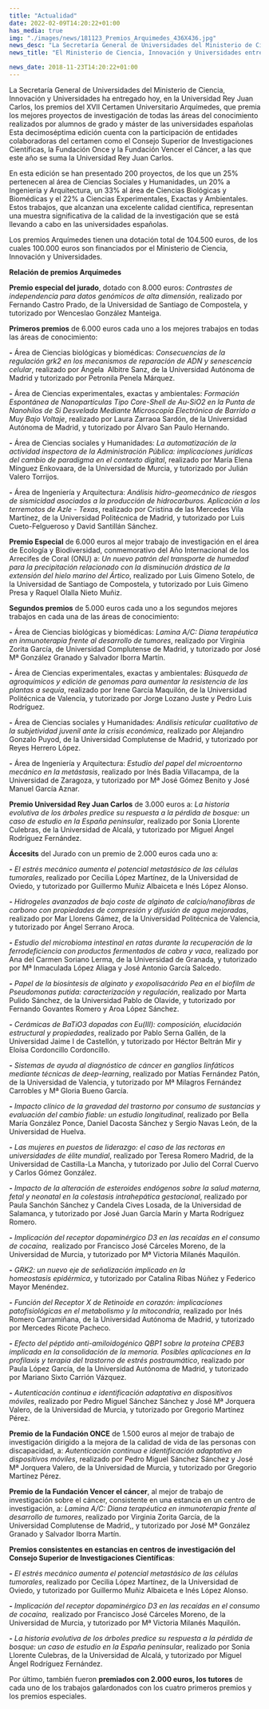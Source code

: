 ```yaml
---
title: "Actualidad"
date: 2022-02-09T14:20:22+01:00
has_media: true
img: "./images/news/181123_Premios_Arquimedes_436X436.jpg"
news_desc: "La Secretaría General de Universidades del Ministerio de Ciencia, Innovación y Universidades ha entregado hoy, en la Universidad Rey Juan Carlos, los premios del XVII Certamen Universitario Arquímedes, que premia los mejores proyectos de investigación de todas las áreas del conocimiento realizados por alumnos de grado y máster de las universidades españolas Esta decimoséptima edición cuenta con la participación de entidades colaboradoras del certamen como el Consejo Superior de Investigaciones Científicas, la Fundación Once y la Fundación Vencer el Cáncer, a las que este año se suma la Universidad Rey Juan Carlos."
news_title: "El Ministerio de Ciencia, Innovación y Universidades entrega los Premios Arquímedes"

news_date: 2018-11-23T14:20:22+01:00
---
```

<p>La Secretar&iacute;a General de Universidades del Ministerio de Ciencia, Innovaci&oacute;n y Universidades ha entregado hoy, en la Universidad Rey Juan Carlos, los premios del XVII Certamen Universitario Arqu&iacute;medes, que premia los mejores proyectos de investigaci&oacute;n de todas las &aacute;reas del conocimiento realizados por alumnos de grado y m&aacute;ster de las universidades espa&ntilde;olas Esta decimos&eacute;ptima edici&oacute;n cuenta con la participaci&oacute;n de entidades colaboradoras del certamen como el Consejo Superior de Investigaciones Cient&iacute;ficas, la Fundaci&oacute;n Once y la Fundaci&oacute;n Vencer el C&aacute;ncer, a las que este a&ntilde;o se suma la Universidad Rey Juan Carlos.</p>
<p>En esta edici&oacute;n se han presentado 200 proyectos, de los que un 25% pertenecen al &aacute;rea de Ciencias Sociales y Humanidades, un 20% a Ingenier&iacute;a y Arquitectura, un 33% al &aacute;rea de Ciencias Biol&oacute;gicas y Biom&eacute;dicas y el 22% a Ciencias Experimentales, Exactas y Ambientales. Estos trabajos, que alcanzan una excelente calidad cient&iacute;fica, representan una muestra significativa de la calidad de la investigaci&oacute;n que se est&aacute; llevando a cabo en las universidades espa&ntilde;olas.</p>
<p>Los premios Arqu&iacute;medes tienen una dotaci&oacute;n total de 104.500 euros, de los cuales 100.000 euros son financiados por el Ministerio de Ciencia, Innovaci&oacute;n y Universidades.</p>
<p><b>Relaci&oacute;n de premios Arqu&iacute;medes</b></p>
<p><b>Premio especial del jurado</b>, dotado con 8.000 euros:<span>&nbsp;</span><em>Contrastes de independencia para datos gen&oacute;micos de alta dimensi&oacute;n</em>, realizado por Fernando Castro Prado, de la Universidad de Santiago de Compostela, y tutorizado por Wenceslao Gonz&aacute;lez Manteiga.</p>
<p><b>Primeros premios</b><span>&nbsp;</span>de 6.000 euros cada uno a los mejores trabajos en todas las &aacute;reas de conocimiento:</p>
<p><b>-</b><span>&nbsp;</span>&Aacute;rea de Ciencias biol&oacute;gicas y biom&eacute;dicas:<span>&nbsp;</span><em>Consecuencias de la regulaci&oacute;n grk2 en los mecanismos de reparaci&oacute;n de ADN y senescencia celular</em>, realizado por &Aacute;ngela &nbsp;Albitre Sanz, de la Universidad Aut&oacute;noma de Madrid y tutorizado por Petronila Penela M&aacute;rquez.</p>
<p><b>-</b><span>&nbsp;</span>&Aacute;rea de Ciencias experimentales, exactas y ambientales:<span>&nbsp;</span><em>Formaci&oacute;n Espont&aacute;nea de Nanopart&iacute;culas Tipo Core-Shell de Au-SiO2 en la Punta de Nanohilos de Si Desvelada Mediante Microscop&iacute;a Electr&oacute;nica de Barrido a Muy Bajo Voltaje</em>, realizado por Laura Zarraoa Sard&oacute;n, de la Universidad Aut&oacute;noma de Madrid, y tutorizado por &Aacute;lvaro San Paulo Hernando.</p>
<p><b>-</b><span>&nbsp;</span>&Aacute;rea de Ciencias sociales y Humanidades:<span>&nbsp;</span><em>La automatizaci&oacute;n de la actividad inspectora de la Administraci&oacute;n P&uacute;blica: implicaciones jur&iacute;dicas del cambio de paradigma en el contexto digital</em>, realizado por Mar&iacute;a Elena M&iacute;nguez Enkovaara, de la Universidad de Murcia, y tutorizado por Juli&aacute;n Valero Torrijos.</p>
<p><b>-</b><span>&nbsp;</span>&Aacute;rea de Ingenier&iacute;a y Arquitectura:<span>&nbsp;</span><em>An&aacute;lisis hidro-geomec&aacute;nico de riesgos de sismicidad asociados a la producci&oacute;n de hidrocarburos. Aplicaci&oacute;n a los terremotos de Azle - Texas</em>, realizado por Cristina de las Mercedes Vila Mart&iacute;nez, de la Universidad Polit&eacute;cnica de Madrid, y tutorizado por Luis Cueto-Felgueroso y David Santill&aacute;n S&aacute;nchez.</p>
<p><b>Premio Especial</b><span>&nbsp;</span>de 6.000 euros al mejor trabajo de investigaci&oacute;n en el &aacute;rea de Ecolog&iacute;a y Biodiversidad, conmemorativo del A&ntilde;o Internacional de los Arrecifes de Coral (ONU) a:<span>&nbsp;</span><em>Un nuevo patr&oacute;n del transporte de humedad para la precipitaci&oacute;n relacionado con la disminuci&oacute;n dr&aacute;stica de la extensi&oacute;n del hielo marino del &Aacute;rtico</em>, realizado por Luis Gimeno Sotelo, de la Universidad de Santiago de Compostela, y tutorizado por Luis Gimeno Presa y Raquel Olalla Nieto Mu&ntilde;iz.</p>
<p><b>Segundos premios</b><span>&nbsp;</span>de 5.000 euros cada uno a los segundos mejores trabajos en cada una de las &aacute;reas de conocimiento:</p>
<p><b>-</b><span>&nbsp;</span>&Aacute;rea de Ciencias biol&oacute;gicas y biom&eacute;dicas:<span>&nbsp;</span><em>Lamina A/C: Diana terap&eacute;utica en inmunoterapia frente al desarrollo de tumores</em>, realizado por Virginia Zorita Garc&iacute;a, de Universidad Complutense de Madrid, y tutorizado por Jos&eacute; M&ordf; Gonz&aacute;lez Granado y Salvador Iborra Mart&iacute;n.</p>
<p><b>-</b><span>&nbsp;</span>&Aacute;rea de Ciencias experimentales, exactas y ambientales:<span>&nbsp;</span><em>B&uacute;squeda de agroqu&iacute;micos y edici&oacute;n de genomas para aumentar la resistencia de las plantas a sequ&iacute;a</em>, realizado por Irene Garc&iacute;a Maquil&oacute;n, de la Universidad Polit&eacute;cnica de Valencia, y tutorizado por Jorge Lozano Juste y Pedro Luis Rodr&iacute;guez.</p>
<p><b>-</b><span>&nbsp;</span>&Aacute;rea de Ciencias sociales y Humanidades<em>: An&aacute;lisis reticular cualitativo de la subjetividad juvenil ante la crisis econ&oacute;mica</em>, realizado por Alejandro Gonzalo Puyod, de la Universidad Complutense de Madrid, y tutorizado por Reyes Herrero L&oacute;pez.</p>
<p><b>-</b><span>&nbsp;</span>&Aacute;rea de Ingenier&iacute;a y Arquitectura:<span>&nbsp;</span><em>Estudio del papel del microentorno mec&aacute;nico en la met&aacute;stasis</em>, realizado por In&eacute;s Bad&iacute;a Villacampa, de la Universidad de Zaragoza, y tutorizado por M&ordf; Jos&eacute; G&oacute;mez Benito y Jos&eacute; Manuel Garc&iacute;a Aznar.</p>
<p><b>Premio Universidad Rey Juan Carlos</b><span>&nbsp;</span>de 3.000 euros a:<span>&nbsp;</span><em>La historia evolutiva de los &aacute;rboles predice su respuesta a la p&eacute;rdida de bosque: un caso de estudio en la Espa&ntilde;a peninsular</em>, realizado por Sonia Llorente Culebras, de la Universidad de Alcal&aacute;, y tutorizado por Miguel &Aacute;ngel Rodr&iacute;guez Fern&aacute;ndez.</p>
<p><b>&Aacute;ccesits</b><span>&nbsp;</span>del Jurado con un premio de 2.000 euros cada uno a:</p>
<p><b>-</b><span>&nbsp;</span><em>El estr&eacute;s mec&aacute;nico aumenta el potencial metast&aacute;sico de las c&eacute;lulas tumorales</em>, realizado por Cecilia L&oacute;pez Mart&iacute;nez, de la Universidad de Oviedo, y tutorizado por Guillermo Mu&ntilde;iz Albaiceta e In&eacute;s L&oacute;pez Alonso.</p>
<p><b>-</b><span>&nbsp;</span><em>Hidrogeles avanzados de bajo coste de alginato de calcio/nanofibras de carbono con propiedades de compresi&oacute;n y difusi&oacute;n de agua mejoradas</em>, realizado por Mar Llorens G&aacute;mez, de la Universidad Polit&eacute;cnica de Valencia, y tutorizado por &Aacute;ngel Serrano Aroca.</p>
<p><b>-</b><span>&nbsp;</span><em>Estudio del microbioma intestinal en ratas durante la recuperaci&oacute;n de la ferrodeficiencia con productos fermentados de cabra y vaca</em>, realizado por Ana del Carmen Soriano Lerma, de la Universidad de Granada, y tutorizado por M&ordf; Inmaculada L&oacute;pez Aliaga y Jos&eacute; Antonio Garc&iacute;a Salcedo.</p>
<p><b>-</b><span>&nbsp;</span><em>Papel de la bios&iacute;ntesis de alginato y exopolisac&aacute;rido Pea en el biofilm de Pseudomonas putida: caracterizaci&oacute;n y regulaci&oacute;n</em>, realizado por Marta Pulido S&aacute;nchez, de la Universidad Pablo de Olavide, y tutorizado por Fernando Govantes Romero y Aroa L&oacute;pez S&aacute;nchez.</p>
<p><b>-</b><span>&nbsp;</span><em>Cer&aacute;micas de BaTiO3 dopadas con Eu(III): composici&oacute;n, elucidaci&oacute;n estructural y propiedades</em>, realizado por Pablo Serna Gall&eacute;n, de la Universidad Jaime I de Castell&oacute;n, y tutorizado por H&eacute;ctor Beltr&aacute;n Mir y Elo&iacute;sa Cordoncillo Cordoncillo.</p>
<p><b>-</b><span>&nbsp;</span><em>Sistemas de ayuda al diagn&oacute;stico de c&aacute;ncer en ganglios linf&aacute;ticos mediante t&eacute;cnicas de deep-learning</em>, realizado por Mat&iacute;as Fern&aacute;ndez Pat&oacute;n, de la Universidad de Valencia, y tutorizado por M&ordf; Milagros Fern&aacute;ndez Carrobles y M&ordf; Gloria Bueno Garc&iacute;a.</p>
<p><b>-</b><span>&nbsp;</span><em>Impacto cl&iacute;nico de la gravedad del trastorno por consumo de sustancias y evaluaci&oacute;n del cambio fiable: un estudio longitudinal</em>, realizado por Bella Mar&iacute;a Gonz&aacute;lez Ponce, Daniel Dacosta S&aacute;nchez y Sergio Navas Le&oacute;n, de la Universidad de Huelva.</p>
<p><b>-</b><span>&nbsp;</span><em>Las mujeres en puestos de liderazgo: el caso de las rectoras en universidades de &eacute;lite mundial</em>, realizado por Teresa Romero Madrid, de la Universidad de Castilla-La Mancha, y tutorizado por Julio del Corral Cuervo y Carlos G&oacute;mez Gonz&aacute;lez.</p>
<p><b>-</b><span>&nbsp;</span><em>Impacto de la alteraci&oacute;n de esteroides end&oacute;genos sobre la salud materna, fetal y neonatal en la colestasis intrahep&aacute;tica gestacional</em>, realizado por Paula Sanch&oacute;n S&aacute;nchez y Candela Cives Losada, de la Universidad de Salamanca, y tutorizado por Jos&eacute; Juan Garc&iacute;a Mar&iacute;n y Marta Rodr&iacute;guez Romero.</p>
<p><b>-</b><span>&nbsp;</span><em>Implicaci&oacute;n del receptor dopamin&eacute;rgico D3 en las reca&iacute;das en el consumo de coca&iacute;na</em>,&nbsp; realizado por Francisco Jos&eacute; C&aacute;rceles Moreno, de la Universidad de Murcia, y tutorizado por M&ordf; Victoria Milan&eacute;s Maquil&oacute;n.</p>
<p><b>-</b><span>&nbsp;</span><em>GRK2: un nuevo eje de se&ntilde;alizaci&oacute;n implicado en la homeostasis</em><span>&nbsp;</span><em>epid&eacute;rmica</em>, y tutorizado por Catalina Ribas N&uacute;&ntilde;ez y Federico Mayor Men&eacute;ndez.</p>
<p><b>-</b><span>&nbsp;</span><em>Funci&oacute;n del Receptor X de Retinoide en coraz&oacute;n: implicaciones patofisiol&oacute;gicas en el metabolismo y la mitocondria</em>, realizado por In&eacute;s Romero Carrami&ntilde;ana, de la Universidad Aut&oacute;noma de Madrid, y tutorizado por Mercedes Ricote Pacheco.</p>
<p><b>-</b><span>&nbsp;</span><em>Efecto del p&eacute;ptido anti-amiloidog&eacute;nico QBP1 sobre la prote&iacute;na CPEB3 implicada en la consolidaci&oacute;n de la memoria. Posibles aplicaciones en la profilaxis y terapia del trastorno de estr&eacute;s postraum&aacute;tico</em>, realizado por Paula L&oacute;pez Garc&iacute;a, de la Universidad Aut&oacute;noma de Madrid, y tutorizado por Mariano Sixto Carri&oacute;n V&aacute;zquez.</p>
<p><b>-</b><span>&nbsp;</span><em>Autenticaci&oacute;n continua e identificaci&oacute;n adaptativa en dispositivos m&oacute;viles</em>, realizado por Pedro Miguel S&aacute;nchez S&aacute;nchez y Jos&eacute; M&ordf; Jorquera Valero, de la Universidad de Murcia, y tutorizado por Gregorio Mart&iacute;nez P&eacute;rez.</p>
<p><b>Premio de la Fundaci&oacute;n ONCE</b><span>&nbsp;</span>de 1.500 euros al mejor de trabajo de investigaci&oacute;n dirigido a la mejora de la calidad de vida de las personas con discapacidad, a:<span>&nbsp;</span><em>Autenticaci&oacute;n continua e identificaci&oacute;n adaptativa en dispositivos m&oacute;viles</em>, realizado por Pedro Miguel S&aacute;nchez S&aacute;nchez y Jos&eacute; M&ordf; Jorquera Valero, de la Universidad de Murcia, y tutorizado por Gregorio Mart&iacute;nez P&eacute;rez.</p>
<p><b>Premio de la Fundaci&oacute;n Vencer el c&aacute;ncer</b>, al mejor de trabajo de investigaci&oacute;n sobre el c&aacute;ncer, consistente en una estancia en un centro de investigaci&oacute;n, a:<span>&nbsp;</span><em>Lamina A/C: Diana terap&eacute;utica en inmunoterapia frente al desarrollo de tumores</em>, realizado por Virginia Zorita Garc&iacute;a, de la Universidad Complutense de Madrid,, y tutorizado por Jos&eacute; M&ordf; Gonz&aacute;lez Granado y Salvador Iborra Mart&iacute;n.</p>
<p><b>Premios consistentes en estancias en centros de investigaci&oacute;n del Consejo Superior de Investigaciones Cient&iacute;ficas</b>:</p>
<p><b>-</b><span>&nbsp;</span><em>El estr&eacute;s mec&aacute;nico aumenta el potencial metast&aacute;sico de las c&eacute;lulas tumorales</em>, realizado por Cecilia L&oacute;pez Mart&iacute;nez, de la Universidad de Oviedo, y tutorizado por Guillermo Mu&ntilde;iz Albaiceta e In&eacute;s L&oacute;pez Alonso.</p>
<p><b>-</b><span>&nbsp;</span><em>Implicaci&oacute;n del receptor dopamin&eacute;rgico D3 en las reca&iacute;das en el consumo de coca&iacute;na</em>,&nbsp; realizado por Francisco Jos&eacute; C&aacute;rceles Moreno, de la Universidad de Murcia, y tutorizado por M&ordf; Victoria Milan&eacute;s Maquil&oacute;n<b>.</b></p>
<p><b>-</b><span>&nbsp;</span><em>La historia evolutiva de los &aacute;rboles predice su respuesta a la p&eacute;rdida de bosque: un caso de estudio en la Espa&ntilde;a peninsular</em>, realizado por Sonia Llorente Culebras, de la Universidad de Alcal&aacute;, y tutorizado por Miguel &Aacute;ngel Rodr&iacute;guez Fern&aacute;ndez.</p>
<p>Por &uacute;ltimo, tambi&eacute;n fueron<span>&nbsp;</span><b>premiados con 2.000 euros, los tutores</b><span>&nbsp;</span>de cada uno de los trabajos galardonados con los cuatro primeros premios y los premios especiales.</p>
